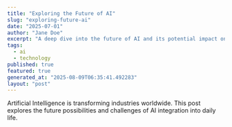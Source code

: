 ```yaml
---
title: "Exploring the Future of AI"
slug: "exploring-future-ai"
date: "2025-07-01"
author: "Jane Doe"
excerpt: "A deep dive into the future of AI and its potential impact on various sectors."
tags:
  - ai
  - technology
published: true
featured: true
generated_at: "2025-08-09T06:35:41.492283"
layout: "post"
---
```


Artificial Intelligence is transforming industries worldwide. This post explores the future possibilities and challenges of AI integration into daily life.